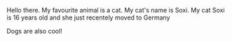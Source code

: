 Hello there.
My favourite animal is a cat.
My cat's name is Soxi.
My cat Soxi is 16 years old and she just recentely moved to Germany


Dogs are also cool! 

